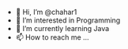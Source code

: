 - 👋 Hi, I’m @chahar1
- 👀 I’m interested in Programming
- 🌱 I’m currently learning Java
- 📫 How to reach me ...

<!---
chahar1/chahar1 is a ✨ special ✨ repository because its `README.md` (this file) appears on your GitHub profile.
You can click the Preview link to take a look at your changes.
--->
